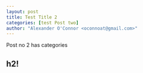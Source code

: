 ```yaml
---
layout: post
title: Test Title 2
categories: [test Post two]
author: "Alexander O'Connor <oconnoat@gmail.com>"
---
```



Post no 2 has categories

## h2!


